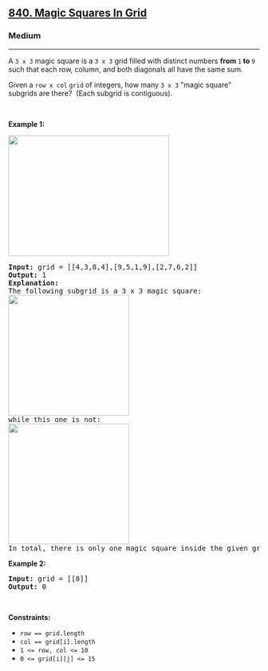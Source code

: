 <h2><a href="https://leetcode.com/problems/magic-squares-in-grid/">840. Magic Squares In Grid</a></h2><h3>Medium</h3><hr><div style="user-select: auto;"><p style="user-select: auto;">A <code style="user-select: auto;">3 x 3</code> magic square is a <code style="user-select: auto;">3 x 3</code> grid filled with distinct numbers <strong style="user-select: auto;">from </strong><code style="user-select: auto;">1</code><strong style="user-select: auto;"> to </strong><code style="user-select: auto;">9</code> such that each row, column, and both diagonals all have the same sum.</p>

<p style="user-select: auto;">Given a <code style="user-select: auto;">row x col</code>&nbsp;<code style="user-select: auto;">grid</code>&nbsp;of integers, how many <code style="user-select: auto;">3 x 3</code> "magic square" subgrids are there?&nbsp; (Each subgrid is contiguous).</p>

<p style="user-select: auto;">&nbsp;</p>
<p style="user-select: auto;"><strong style="user-select: auto;">Example 1:</strong></p>
<img alt="" src="https://assets.leetcode.com/uploads/2020/09/11/magic_main.jpg" style="width: 322px; height: 242px; user-select: auto;">
<pre style="user-select: auto;"><strong style="user-select: auto;">Input:</strong> grid = [[4,3,8,4],[9,5,1,9],[2,7,6,2]]
<strong style="user-select: auto;">Output:</strong> 1
<strong style="user-select: auto;">Explanation: </strong>
The following subgrid is a 3 x 3 magic square:
<img alt="" src="https://assets.leetcode.com/uploads/2020/09/11/magic_valid.jpg" style="width: 242px; height: 242px; user-select: auto;">
while this one is not:
<img alt="" src="https://assets.leetcode.com/uploads/2020/09/11/magic_invalid.jpg" style="width: 242px; height: 242px; user-select: auto;">
In total, there is only one magic square inside the given grid.
</pre>

<p style="user-select: auto;"><strong style="user-select: auto;">Example 2:</strong></p>

<pre style="user-select: auto;"><strong style="user-select: auto;">Input:</strong> grid = [[8]]
<strong style="user-select: auto;">Output:</strong> 0
</pre>

<p style="user-select: auto;">&nbsp;</p>
<p style="user-select: auto;"><strong style="user-select: auto;">Constraints:</strong></p>

<ul style="user-select: auto;">
	<li style="user-select: auto;"><code style="user-select: auto;">row == grid.length</code></li>
	<li style="user-select: auto;"><code style="user-select: auto;">col == grid[i].length</code></li>
	<li style="user-select: auto;"><code style="user-select: auto;">1 &lt;= row, col &lt;= 10</code></li>
	<li style="user-select: auto;"><code style="user-select: auto;">0 &lt;= grid[i][j] &lt;= 15</code></li>
</ul>
</div>